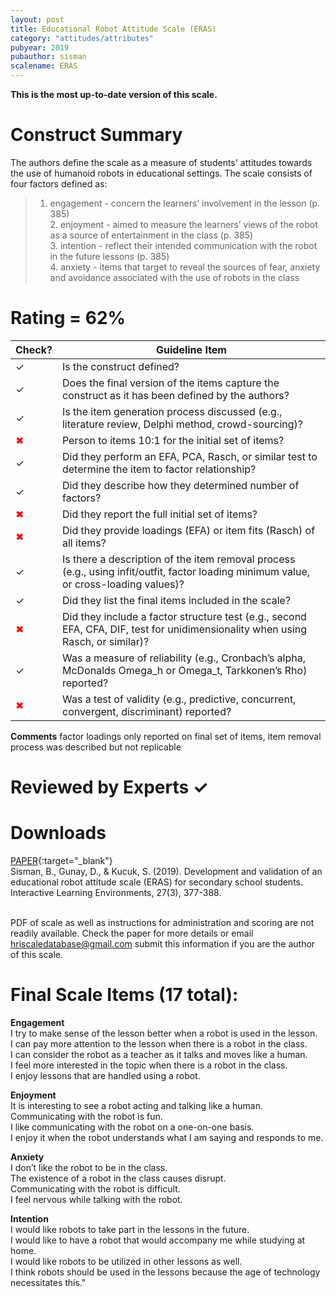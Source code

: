 ```yaml
---
layout: post
title: Educational Robot Attitude Scale (ERAS)
category: "attitudes/attributes"
pubyear: 2019
pubauthor: sisman
scalename: ERAS
---
```


**This is the most up-to-date version of this scale.**

# Construct Summary

The authors define the scale as a measure of students' attitudes towards the use of humanoid robots in educational settings. The scale consists of four factors defined as:

>1. engagement - concern the learners’ involvement in the lesson (p. 385) <br>2. enjoyment - aimed to measure the learners’ views of the robot as a source of entertainment in the class (p. 385) <br>3. intention - reflect their intended communication with the robot in the future lessons (p. 385) <br>4. anxiety - items that target to reveal the sources of fear, anxiety and avoidance associated with the use of robots in the class

# Rating = 62% 

<table>
  <thead>
    <tr>
      <th>Check?</th>
      <th>Guideline Item</th>
    </tr>
  </thead>
  <tbody>
    <tr>
      <td>&#10003;</td>
      <td>Is the construct defined?</td>
    </tr>
    <tr>
      <td>&#10003;</td>
      <td>Does the final version of the items capture the construct as it has been defined by the authors?</td>
    </tr>
    <tr>
      <td>&#10003;</td>
      <td>Is the item generation process discussed (e.g., literature review, Delphi method, crowd-sourcing)?</td>
    </tr>
    <tr>
      <td style="color: red;">&#10006;</td>
      <td>Person to items 10:1 for the initial set of items?</td>
    </tr>
    <tr>
      <td>&#10003;</td>
      <td>Did they perform an EFA, PCA, Rasch, or similar test to determine the item to factor relationship?</td>
    </tr>
    <tr>
      <td>&#10003;</td>
      <td>Did they describe how they determined number of factors?</td>
    </tr>
    <tr>
      <td style="color: red;">&#10006;</td>
      <td>Did they report the full initial set of items?</td>
    </tr>
    <tr>
      <td style="color: red;">&#10006;</td>
      <td>Did they provide loadings (EFA) or item fits (Rasch) of all items?</td>
    </tr>
    <tr>
      <td>&#10003;</td>
      <td>Is there a description of the item removal process (e.g., using infit/outfit, factor loading minimum value, or cross-loading values)?</td>
    </tr>
    <tr>
      <td>&#10003;</td>
      <td>Did they list the final items included in the scale?</td>
    </tr>
    <tr>
      <td style="color: red;">&#10006;</td>
      <td>Did they include a factor structure test (e.g., second EFA, CFA, DIF, test for unidimensionality when using Rasch, or similar)?</td>
    </tr>
    <tr>
      <td>&#10003;</td>
      <td>Was a measure of reliability (e.g., Cronbach’s alpha, McDonalds Omega_h or Omega_t, Tarkkonen’s Rho) reported?</td>
    </tr>
    <tr>
      <td style="color: red;">&#10006;</td>
      <td>Was a test of validity (e.g., predictive, concurrent, convergent, discriminant) reported?</td>
    </tr>
  </tbody>
</table>

**Comments**
factor loadings only reported on final set of items, item removal process was described but not replicable

# Reviewed by Experts &#10003;

# Downloads
[PAPER](https://www.tandfonline.com/doi/full/10.1080/10494820.2018.1474234?casa_token=1QqFXHMwfGgAAAAA%3A2cQVaR7APnYaE3DtFqMGhccOVwjQUtmLnfGk9-R0XWSemJ2QRVb0TGNXoaMEYpNg5gn-Y5u_o25CVNo){:target="_blank"}
<br>Sisman, B., Gunay, D., & Kucuk, S. (2019). Development and validation of an educational robot attitude scale (ERAS) for secondary school students. Interactive Learning Environments, 27(3), 377-388.

<br>PDF of scale as well as instructions for administration and scoring are not readily available. Check the paper for more details or email hriscaledatabase@gmail.com submit this information if you are the author of this scale.

# Final Scale Items (17 total):

**Engagement**
<br>I try to make sense of the lesson better when a robot is used in the lesson.
<br>I can pay more attention to the lesson when there is a robot in the class.
<br>I can consider the robot as a teacher as it talks and moves like a human.
<br>I feel more interested in the topic when there is a robot in the class.
<br>I enjoy lessons that are handled using a robot.

**Enjoyment**
<br>It is interesting to see a robot acting and talking like a human.
<br>Communicating with the robot is fun.
<br>I like communicating with the robot on a one-on-one basis.
<br>I enjoy it when the robot understands what I am saying and responds to me.

**Anxiety**
<br>I don’t like the robot to be in the class.
<br>The existence of a robot in the class causes disrupt.
<br>Communicating with the robot is difficult.
<br>I feel nervous while talking with the robot.

**Intention**
<br>I would like robots to take part in the lessons in the future.
<br>I would like to have a robot that would accompany me while studying at home.
<br>I would like robots to be utilized in other lessons as well.
<br>I think robots should be used in the lessons because the age of technology necessitates this."